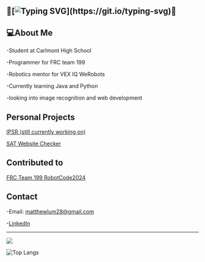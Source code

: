 👋[![Typing SVG](https://readme-typing-svg.demolab.com?font=Fira+Code&size=15&letterSpacing=small&pause=1000&color=000000&center=true&width=435&separator=%3C&lines=%F0%9F%91%8BSystem.out.print(Hello%2C+I'm+Matthew+Lum);%F0%9F%91%8B)](https://git.io/typing-svg)👋
-------------------------------------------
💻**About Me**
-------------------------------------------
-Student at Carlmont High School

-Programmer for FRC team 199

-Robotics mentor for VEX IQ WeRobots

-Currently learning Java and Python

-looking into image recognition and web development

Personal Projects
-----------------------------------------
[IPSR (still currently working on)](https://github.com/Rand0mAsianKid/Invasive-Plant-Species-Image-Recognition-Website) 

[SAT Website Checker](https://github.com/Rand0mAsianKid/SAT-Website-Checker)

Contributed to
------------------------------
[FRC Team 199 RobotCode2024](https://github.com/DeepBlueRobotics/RobotCode2024) 

Contact
-----------------------------
-Email: matthewlum28@gmail.com

-[LinkedIn](https://www.linkedin.com/in/matthew-lum-75a45b305/)

------------------------------
<picture>
  <source
    srcset="https://github-readme-stats.vercel.app/api?username=Rand0mAsianKid&show_icons=true&theme=dark"
    media="(prefers-color-scheme: dark)"
  />
  <source
    srcset="https://github-readme-stats.vercel.app/api?username=Rand0mAsianKid&show_icons=true"
    media="(prefers-color-scheme: dark), (prefers-color-scheme: dark)"
  />
  <img src="https://github-readme-stats.vercel.app/api?username=Rand0mAsianKid&show_icons=true" />
</picture>

![Top Langs](https://github-readme-stats.vercel.app/api/top-langs/?username=Rand0mAsianKid&size_weight=0.5&count_weight=0.5)


